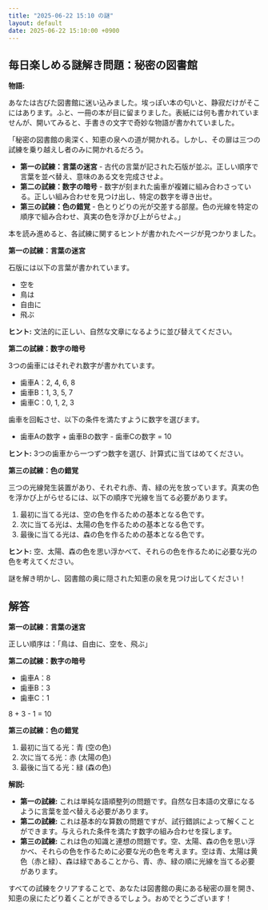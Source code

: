 ```yaml
---
title: "2025-06-22 15:10 の謎"
layout: default
date: 2025-06-22 15:10:00 +0900
---
```

## 毎日楽しめる謎解き問題：秘密の図書館

**物語:**

あなたは古びた図書館に迷い込みました。埃っぽい本の匂いと、静寂だけがそこにはあります。ふと、一冊の本が目に留まりました。表紙には何も書かれていませんが、開いてみると、手書きの文字で奇妙な物語が書かれていました。

「秘密の図書館の奥深く、知恵の泉への道が開かれる。しかし、その扉は三つの試練を乗り越えし者のみに開かれるだろう。

*   **第一の試練：言葉の迷宮** - 古代の言葉が記された石版が並ぶ。正しい順序で言葉を並べ替え、意味のある文を完成させよ。
*   **第二の試練：数字の暗号** - 数字が刻まれた歯車が複雑に組み合わさっている。正しい組み合わせを見つけ出し、特定の数字を導き出せ。
*   **第三の試練：色の錯覚** - 色とりどりの光が交差する部屋。色の光線を特定の順序で組み合わせ、真実の色を浮かび上がらせよ。」

本を読み進めると、各試練に関するヒントが書かれたページが見つかりました。

**第一の試練：言葉の迷宮**

石版には以下の言葉が書かれています。

*   空を
*   鳥は
*   自由に
*   飛ぶ

**ヒント:** 文法的に正しい、自然な文章になるように並び替えてください。

**第二の試練：数字の暗号**

3つの歯車にはそれぞれ数字が書かれています。

*   歯車A：2, 4, 6, 8
*   歯車B：1, 3, 5, 7
*   歯車C：0, 1, 2, 3

歯車を回転させ、以下の条件を満たすように数字を選びます。

*   歯車Aの数字 + 歯車Bの数字 - 歯車Cの数字 = 10

**ヒント:** 3つの歯車から一つずつ数字を選び、計算式に当てはめてください。

**第三の試練：色の錯覚**

三つの光線発生装置があり、それぞれ赤、青、緑の光を放っています。真実の色を浮かび上がらせるには、以下の順序で光線を当てる必要があります。

1.  最初に当てる光は、空の色を作るための基本となる色です。
2.  次に当てる光は、太陽の色を作るための基本となる色です。
3.  最後に当てる光は、森の色を作るための基本となる色です。

**ヒント:** 空、太陽、森の色を思い浮かべて、それらの色を作るために必要な光の色を考えてください。

謎を解き明かし、図書館の奥に隠された知恵の泉を見つけ出してください！

## 解答

**第一の試練：言葉の迷宮**

正しい順序は：「鳥は、自由に、空を、飛ぶ」

**第二の試練：数字の暗号**

*   歯車A：8
*   歯車B：3
*   歯車C：1

8 + 3 - 1 = 10

**第三の試練：色の錯覚**

1.  最初に当てる光：青 (空の色)
2.  次に当てる光：赤 (太陽の色)
3.  最後に当てる光：緑 (森の色)

**解説:**

*   **第一の試練:** これは単純な語順整列の問題です。自然な日本語の文章になるように言葉を並べ替える必要があります。
*   **第二の試練:** これは基本的な算数の問題ですが、試行錯誤によって解くことができます。与えられた条件を満たす数字の組み合わせを探します。
*   **第三の試練:** これは色の知識と連想の問題です。空、太陽、森の色を思い浮かべ、それらの色を作るために必要な光の色を考えます。空は青、太陽は黄色（赤と緑）、森は緑であることから、青、赤、緑の順に光線を当てる必要があります。

すべての試練をクリアすることで、あなたは図書館の奥にある秘密の扉を開き、知恵の泉にたどり着くことができるでしょう。おめでとうございます！
